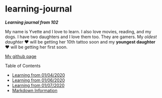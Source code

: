 # learning-journal
***Learning journal from 102***

My name is Yvette and I love to learn.  I also love movies, reading, and my dogs.  I have two daughters and I love them too.  They are gamers.  My *oldest daughter* :heart: will be getting her 10th tattoo soon and my **youngest daughter** :heart: will be getting her first soon.

[My github page](https://github.com/ymclapp)

Table of Contents
- [Learning from 01/04/2020](/01042020Learning.md)
- [Learning from 01/06/2020](/01062020Learning.md)
- [Learning from 01/07/2020](/01072020Learning.md)
- [Markdown Information](/MarkdownInfo.md)